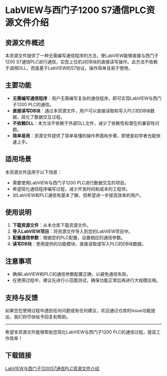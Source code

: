# LabVIEW与西门子1200 S7通信PLC资源文件介绍

## 资源文件概述

本资源文件提供了一种无需编写通信程序的方法，使LabVIEW能够直接与西门子1200 S7通信PLC进行通信，实现上位机对DB块的直接读写操作。此方法不依赖于调用DLL，而是基于LabVIEW的S7协议，操作简单且易于使用。

## 主要功能

- **无需编写通信程序**：用户无需编写复杂的通信程序，即可实现LabVIEW与西门子1200 PLC的通信。
- **直接读写DB块**：通过本资源文件，用户可以直接读取和写入PLC的DB块数据，简化了数据交互过程。
- **不依赖DLL**：本方法不依赖于外部DLL文件，减少了依赖性和潜在的兼容性问题。
- **简单易用**：资源文件提供了简单易懂的操作界面和步骤，即使是初学者也能快速上手。

## 适用场景

本资源文件适用于以下场景：

- 需要使用LabVIEW与西门子1200 PLC进行数据交互的项目。
- 希望简化通信程序编写过程，减少开发时间和成本的工程师。
- 对LabVIEW和PLC通信有基本了解，但希望进一步提高效率的用户。

## 使用说明

1. **下载资源文件**：从本仓库下载资源文件。
2. **导入LabVIEW项目**：将资源文件导入到您的LabVIEW项目中。
3. **配置通信参数**：根据您的PLC配置，设置相应的通信参数。
4. **读写DB块**：使用提供的功能模块，直接读取或写入PLC的DB块数据。

## 注意事项

- 确保LabVIEW和PLC的通信参数配置正确，以避免通信失败。
- 在使用过程中，建议先进行小范围测试，确保功能正常后再进行大规模应用。

## 支持与反馈

如果您在使用过程中遇到任何问题或有任何建议，欢迎通过仓库的Issue功能提出，我们将尽快给予回复和帮助。

---

希望本资源文件能够帮助您简化LabVIEW与西门子1200 PLC的通信过程，提高工作效率！

## 下载链接

[LabVIEW与西门子1200S7通信PLC资源文件介绍](https://pan.quark.cn/s/08c18c66ed24)